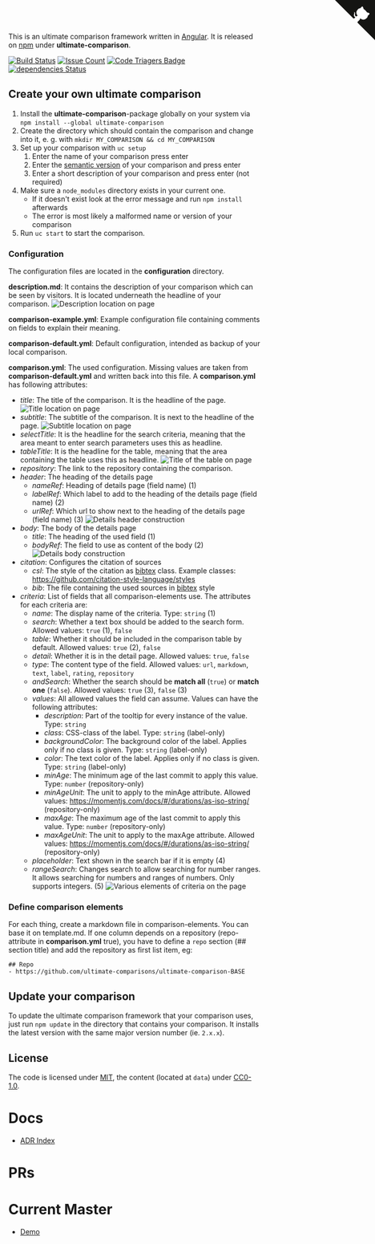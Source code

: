 <a href="https://github.com/ultimate-comparisons/ultimate-comparison-BASE" class="github-corner" aria-label="View source on Github"><svg width="80" height="80" viewBox="0 0 250 250" style="fill:#151513; color:#fff; position: absolute; top: 0; border: 0; right: 0;" aria-hidden="true"><path d="M0,0 L115,115 L130,115 L142,142 L250,250 L250,0 Z"></path><path d="M128.3,109.0 C113.8,99.7 119.0,89.6 119.0,89.6 C122.0,82.7 120.5,78.6 120.5,78.6 C119.2,72.0 123.4,76.3 123.4,76.3 C127.3,80.9 125.5,87.3 125.5,87.3 C122.9,97.6 130.6,101.9 134.4,103.2" fill="currentColor" style="transform-origin: 130px 106px;" class="octo-arm"></path><path d="M115.0,115.0 C114.9,115.1 118.7,116.5 119.8,115.4 L133.7,101.6 C136.9,99.2 139.9,98.4 142.2,98.6 C133.8,88.0 127.5,74.4 143.8,58.0 C148.5,53.4 154.0,51.2 159.7,51.0 C160.3,49.4 163.2,43.6 171.4,40.1 C171.4,40.1 176.1,42.5 178.8,56.2 C183.1,58.6 187.2,61.8 190.9,65.4 C194.5,69.0 197.7,73.2 200.1,77.6 C213.8,80.2 216.3,84.9 216.3,84.9 C212.7,93.1 206.9,96.0 205.4,96.6 C205.1,102.4 203.0,107.8 198.3,112.5 C181.9,128.9 168.3,122.5 157.7,114.1 C157.9,116.9 156.7,120.9 152.7,124.9 L141.0,136.5 C139.8,137.7 141.6,141.9 141.8,141.8 Z" fill="currentColor" class="octo-body"></path></svg></a><style>.github-corner:hover .octo-arm{animation:octocat-wave 560ms ease-in-out}@keyframes octocat-wave{0%,100%{transform:rotate(0)}20%,60%{transform:rotate(-25deg)}40%,80%{transform:rotate(10deg)}}@media (max-width:500px){.github-corner:hover .octo-arm{animation:none}.github-corner .octo-arm{animation:octocat-wave 560ms ease-in-out}}</style>

This is an ultimate comparison framework written in [Angular](https://angular.io/).
It is released on [npm](https://www.npmjs.com/package/ultimate-comparison) under **ultimate-comparison**.

[![Build Status](https://travis-ci.org/ultimate-comparisons/ultimate-comparison-BASE.svg?branch=master)](https://travis-ci.org/ultimate-comparisons/ultimate-comparison-BASE)
[![Issue Count](https://codeclimate.com/github/ultimate-comparisons/ultimate-comparison-BASE/badges/issue_count.svg)](https://codeclimate.com/github/ultimate-comparisons/ultimate-comparison-BASE)
[![Code Triagers Badge](https://www.codetriage.com/ultimate-comparisons/ultimate-comparison-base/badges/users.svg)](https://www.codetriage.com/ultimate-comparisons/ultimate-comparison-base)
[![dependencies Status](https://david-dm.org/ultimate-comparisons/ultimate-comparison-BASE/status.svg)](https://david-dm.org/ultimate-comparisons/ultimate-comparison-BASE)

## Create your own ultimate comparison
1. Install the **ultimate-comparison**-package globally on your system via `npm install --global ultimate-comparison`
2. Create the directory which should contain the comparison and change into it, e. g. with `mkdir MY_COMPARISON && cd MY_COMPARISON`
3. Set up your comparison with `uc setup`
    1. Enter the name of your comparison press enter
    2. Enter the [semantic version](https://semver.org/) of your comparison and press enter
    3. Enter a short description of your comparison and press enter (not required)
4. Make sure a `node_modules` directory exists in your current one.
    - If it doesn't exist look at the error message and run `npm install` afterwards
    - The error is most likely a malformed name or version of your comparison
5. Run `uc start` to start the comparison.

### Configuration

The configuration files are located in the **configuration** directory.

**description.md**: It contains the description of your comparison which can be seen by visitors.
It is located underneath the headline of your comparison.
![Description location on page](https://cdn.rawgit.com/ultimate-comparisons/ultimate-comparison-BASE/85cc1e93/docs/images/descritpion.png)

**comparison-example.yml**: Example configuration file containing comments on fields to explain their meaning.

**comparison-default.yml**: Default configuration, intended as backup of your local comparison.

**comparison.yml**: The used configuration. Missing values are taken from **comparison-default.yml** and written back into this file.
A **comparison.yml** has following attributes:

- *title*: The title of the comparison. It is the headline of the page.
  ![Title location on page](https://cdn.rawgit.com/ultimate-comparisons/ultimate-comparison-BASE/85cc1e93/docs/images/title.png)
- *subtitle*: The subtitle of the comparison. It is next to the headline of the page.
  ![Subtitle location on page](https://cdn.rawgit.com/ultimate-comparisons/ultimate-comparison-BASE/85cc1e93/docs/images/subtitle.png)
- *selectTitle*: It is the headline for the search criteria, meaning that the area meant to enter search parameters uses this as headline.
- *tableTitle*: It is the headline for the table, meaning that the area containing the table uses this as headline.
  ![Title of the table on page](https://cdn.rawgit.com/ultimate-comparisons/ultimate-comparison-BASE/85cc1e93/docs/images/tabletitle.png)
- *repository*: The link to the repository containing the comparison.
- *header*: The heading of the details page
    - *nameRef*: Heading of details page (field name) (1)
    - *labelRef*: Which label to add to the heading of the details page (field name) (2)
    - *urlRef*: Which url to show next to the heading of the details page (field name) (3)
  ![Details header construction](https://cdn.rawgit.com/ultimate-comparisons/ultimate-comparison-BASE/85cc1e93/docs/images/detailsheader.png)
- *body*: The body of the details page
    - *title*: The heading of the used field (1)
    - *bodyRef*: The field to use as content of the body (2)
  ![Details body construction](https://cdn.rawgit.com/ultimate-comparisons/ultimate-comparison-BASE/85cc1e93/docs/images/detailsbody.png)
- *citation*: Configures the citation of sources
    - *csl*: The style of the citation as [bibtex](http://www.bibtex.org/) class. Example classes: https://github.com/citation-style-language/styles
    - *bib*: The file containing the used sources in [bibtex](http://www.bibtex.org/) style
- *criteria*: List of fields that all comparison-elements use. The attributes for each criteria are:
    - *name*: The display name of the criteria. Type: `string` (1)
    - *search*: Whether a text box should be added to the search form. Allowed values: `true` (1), `false`
    - *table*: Whether it should be included in the comparison table by default. Allowed values: `true` (2), `false`
    - *detail*: Whether it is in the detail page. Allowed values: `true`, `false`
    - *type*: The content type of the field. Allowed values: `url`, `markdown`, `text`, `label`, `rating`, `repository`
    - *andSearch*: Whether the search should be **match all** (`true`) or **match one** (`false`). Allowed values: `true` (3), `false` (3)
    - *values*: All allowed values the field can assume. Values can have the following attributes:
        - *description*: Part of the tooltip for every instance of the value. Type: `string`
        - *class*: CSS-class of the label. Type: `string` (label-only)
        - *backgroundColor*: The background color of the label. Applies only if no class is given. Type: `string` (label-only)
        - *color*: The text color of the label. Applies only if no class is given. Type: `string` (label-only)
        - *minAge*: The minimum age of the last commit to apply this value. Type: `number` (repository-only)
        - *minAgeUnit*: The unit to apply to the minAge attribute. Allowed values: https://momentjs.com/docs/#/durations/as-iso-string/ (repository-only)
        - *maxAge*: The maximum age of the last commit to apply this value. Type: `number` (repository-only)
        - *maxAgeUnit*: The unit to apply to the maxAge attribute. Allowed values: https://momentjs.com/docs/#/durations/as-iso-string/ (repository-only)
    - *placeholder*: Text shown in the search bar if it is empty (4)
    - *rangeSearch*: Changes search to allow searching for number ranges. It allows searching for numbers and ranges of numbers. Only supports integers. (5)
    ![Various elements of criteria on the page](https://cdn.rawgit.com/ultimate-comparisons/ultimate-comparison-BASE/85cc1e93/docs/images/variouselements.png)

### Define comparison elements

For each thing, create a markdown file in comparison-elements.
You can base it on template.md.
If one column depends on a repository (repo-attribute in **comparison.yml** true), you have to define a `repo` section (## section title) and add the repository as first list item, eg:

    ## Repo
    - https://github.com/ultimate-comparisons/ultimate-comparison-BASE

## Update your comparison

To update the ultimate comparison framework that your comparison uses, just run `npm update` in the directory that contains your comparison.
It installs the latest version with the same major version number (ie. `2.x.x`).

## License

The code is licensed under [MIT], the content (located at `data`) under [CC0-1.0].

  [CC0-1.0]: https://creativecommons.org/publicdomain/zero/1.0/
  [MIT]: https://opensource.org/licenses/MIT
# Docs
- [ADR Index](docs/adr)

# PRs

# Current Master
- [Demo](https://ultimate-comparisons.github.io/ultimate-comparison-BASE/demo/)

